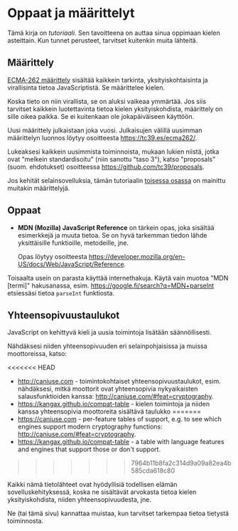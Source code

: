 
# Oppaat ja määrittelyt

Tämä kirja on *tutoriaali*. Sen tavoitteena on auttaa sinua oppimaan kielen asteittain. Kun tunnet perusteet, tarvitset kuitenkin muita lähteitä. 

## Määrittely

[ECMA-262 määrittely](https://www.ecma-international.org/publications/standards/Ecma-262.htm) sisältää kaikkein tarkinta, yksityiskohtaisinta ja virallisinta tietoa JavaScriptistä. Se määrittelee kielen.

Koska tieto on niin virallista, se on aluksi vaikeaa ymmärtää. Jos siis tarvitset kaikkein luotettavinta tietoa kielen yksityiskohdista, määrittely on sille oikea paikka. Se ei kuitenkaan ole jokapäiväiseen käyttöön.

Uusi määrittely julkaistaan joka vuosi. Julkaisujen välillä uusimman määrittelyn luonnos löytyy osoitteesta <https://tc39.es/ecma262/>.

Lukeaksesi kaikkein uusimmista toiminnoista, mukaan lukien niistä, jotka ovat "melkein standardisoitu" (niin sanottu "taso 3"), katso "proposals" (suom. ehdotukset) osoitteessa <https://github.com/tc39/proposals>.

Jos kehität selainsovelluksia, tämän tutoriaalin [toisessa osassa](info:browser-environment) on mainittu muitakin määrittelyjä.

## Oppaat

- **MDN (Mozilla) JavaScript Reference** on tärkein opas, joka sisältää esimerkkejä ja muuta tietoa. Se on hyvä tarkemman tiedon lähde yksittäisille funktioille, metodeille, jne.

    Opas löytyy osoitteesta <https://developer.mozilla.org/en-US/docs/Web/JavaScript/Reference>.

Toisaalta usein on parasta käyttää internethakuja. Käytä vain muotoa "MDN [termi]" hakusanassa, esim. <https://google.fi/search?q=MDN+parseInt> etsiessäsi tietoa `parseInt` funktiosta.

## Yhteensopivuustaulukot

JavaScript on kehittyvä kieli ja uusia toimintoja lisätään säännöllisesti.

Nähdäksesi niiden yhteensopivuuden eri selainpohjaisissa ja muissa moottoreissa, katso:

<<<<<<< HEAD
- <http://caniuse.com> - toimintokohtaiset yhteensopivuustaulukot, esim. nähdäksesi, mitkä moottorit ovat yhteensopivia nykyaikaisten salausfunktioiden kanssa: <http://caniuse.com/#feat=cryptography>.
- <https://kangax.github.io/compat-table> - kielen toimintoja ja niiden kanssa yhteensopivia moottoreita sisältävä taulukko
=======
- <https://caniuse.com> - per-feature tables of support, e.g. to see which engines support modern cryptography functions: <http://caniuse.com/#feat=cryptography>.
- <https://kangax.github.io/compat-table> - a table with language features and engines that support those or don't support.
>>>>>>> 7964b11b8fa2c314d9a09a82ea4b585cda618c80

Kaikki nämä tietolähteet ovat hyödyllisiä todellisen elämän sovelluskehityksessä, koska ne sisältävät arvokasta tietoa kielen yksityiskohdista, niiden yhteensopivuudesta, jne.

Ne (tai tämä sivu) kannattaa muistaa, kun tarvitset tarkempaa tietoa tietystä toiminnosta.
